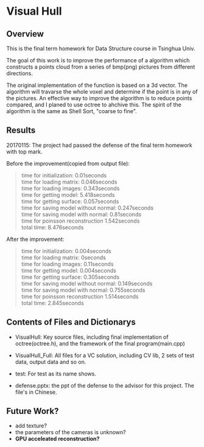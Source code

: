 # Visual Hull
## Overview
This is the final term homework for Data Structure course in Tsinghua Univ.

The goal of this work is to improve the performance of a algorithm which constructs a points cloud from a series of bmp(png) pictures from different directions.

The original implementation of the function is based on a 3d vector. The algorithm will travarse the whole voxel and determine if the point is in any of the pictures. An effective way to improve the algorithm is to reduce points compared, and I planed to use octree to ahchive this. The spirit of the algorithm is the same as Shell Sort, "coarse to fine".


## Results

20170115: The project had passed the defense of the final term homework with top mark.



Before the improvement(copied from output file):

>time for initialization: 0.01seconds<br>
>time for loading matrix: 0.046seconds<br>
>time for loading images: 0.343seconds<br>
>time for getting model: 5.418seconds<br>
>time for getting surface: 0.057seconds<br>
>time for saving model without normal: 0.247seconds<br>
>time for saving model with normal: 0.81seconds<br>
>time for poinsson reconstruction 1.542seconds<br>
>total time: 8.476seconds<br>


After the improvement:

>time for initialization: 0.004seconds<br>
>time for loading matrix: 0seconds<br>
>time for loading images: 0.11seconds<br>
>time for getting model: 0.004seconds<br>
>time for getting surface: 0.305seconds<br>
>time for saving model without normal: 0.149seconds<br>
>time for saving model with normal: 0.755seconds<br>
>time for poinsson reconstruction 1.514seconds<br>
>total time: 2.845seconds<br>


## Contents of Files and Dictionarys


- VisualHull: Key source files, including final implementation of octree(octree.h), and the framework of the final program(main.cpp)

- VisualHull_Full: All files for a VC solution, including CV lib, 2 sets of test data, output data and so on.

- test: For test as its name shows.

- defense.pptx: the ppt of the defense to the advisor for this project. The file's in Chinese.

## Future Work?

- add texture?
- the parameters of the cameras is unknown?
- **GPU acceleated reconstruction?**
